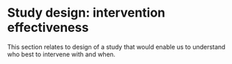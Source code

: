 # Study design: intervention effectiveness

This section relates to design of a study that would enable us to understand who best to intervene with and when.

```{tableofcontents}
```
